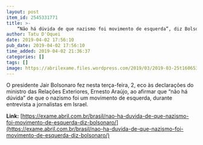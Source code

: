 ```yaml
---
layout: post
item_id: 2545331771
title: >-
    “Não há dúvida de que nazismo foi movimento de esquerda”, diz Bolsonaro
author: Tatu D'Oquei
date: 2019-04-02 17:56:10
pub_date: 2019-04-02 17:56:10
time_added: 2019-04-02 21:36:37
categories: []
tags: []
image: https://abrilexame.files.wordpress.com/2019/03/2019-03-25t160653z_1_lynxnpef2o1e0_rtroptp_4_chile-brazil.jpg?quality=70&strip=info&w=680&h=453&crop=1
---
```


O presidente Jair Bolsonaro fez nesta terça-feira, 2, eco às declarações do ministro das Relações Exteriores, Ernesto Araújo, ao afirmar que “não há dúvida” de que o nazismo foi um movimento de esquerda, durante entrevista a jornalistas em Israel.

**Link:** [https://exame.abril.com.br/brasil/nao-ha-duvida-de-que-nazismo-foi-movimento-de-esquerda-diz-bolsonaro/](https://exame.abril.com.br/brasil/nao-ha-duvida-de-que-nazismo-foi-movimento-de-esquerda-diz-bolsonaro/)

